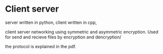 # Client server 
server written in python,
client written in cpp,

client server networking using symmetric and asymmetric encryption. 
Used for send and recieve files by encryption and dencryption/

the protocol is explained in the pdf.

